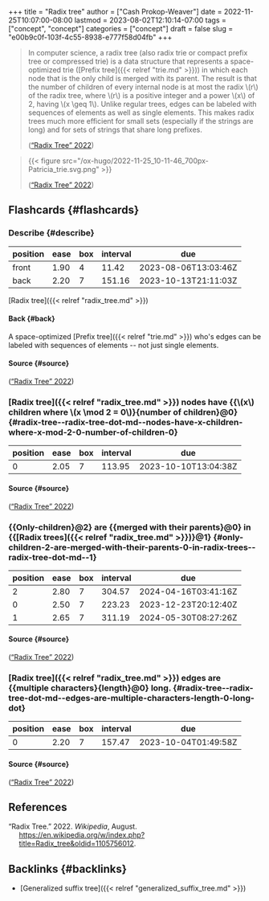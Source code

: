 +++
title = "Radix tree"
author = ["Cash Prokop-Weaver"]
date = 2022-11-25T10:07:00-08:00
lastmod = 2023-08-02T12:10:14-07:00
tags = ["concept", "concept"]
categories = ["concept"]
draft = false
slug = "e00b9c0f-103f-4c55-8938-e777f58d04fb"
+++

> In computer science, a radix tree (also radix trie or compact prefix tree or compressed trie) is a data structure that represents a space-optimized trie ([Prefix tree]({{< relref "trie.md" >}})) in which each node that is the only child is merged with its parent. The result is that the number of children of every internal node is at most the radix \\(r\\) of the radix tree, where \\(r\\) is a positive integer and a power \\(x\\) of 2, having \\(x \geq 1\\). Unlike regular trees, edges can be labeled with sequences of elements as well as single elements. This makes radix trees much more efficient for small sets (especially if the strings are long) and for sets of strings that share long prefixes.
>
> (<a href="#citeproc_bib_item_1">“Radix Tree” 2022</a>)

<!--quoteend-->

>
>
> {{< figure src="/ox-hugo/2022-11-25_10-11-46_700px-Patricia_trie.svg.png" >}}
>
> (<a href="#citeproc_bib_item_1">“Radix Tree” 2022</a>)


## Flashcards {#flashcards}


### Describe {#describe}

| position | ease | box | interval | due                  |
|----------|------|-----|----------|----------------------|
| front    | 1.90 | 4   | 11.42    | 2023-08-06T13:03:46Z |
| back     | 2.20 | 7   | 151.16   | 2023-10-13T21:11:03Z |

[Radix tree]({{< relref "radix_tree.md" >}})


#### Back {#back}

A space-optimized [Prefix tree]({{< relref "trie.md" >}}) who's edges can be labeled with sequences of elements -- not just single elements.


#### Source {#source}

(<a href="#citeproc_bib_item_1">“Radix Tree” 2022</a>)


### [Radix tree]({{< relref "radix_tree.md" >}}) nodes have {{\\(x\\) children where \\(x \mod 2 = 0\\)}{number of children}@0} {#radix-tree--radix-tree-dot-md--nodes-have-x-children-where-x-mod-2-0-number-of-children-0}

| position | ease | box | interval | due                  |
|----------|------|-----|----------|----------------------|
| 0        | 2.05 | 7   | 113.95   | 2023-10-10T13:04:38Z |


#### Source {#source}

(<a href="#citeproc_bib_item_1">“Radix Tree” 2022</a>)


### {{Only-children}@2} are {{merged with their parents}@0} in {{[Radix trees]({{< relref "radix_tree.md" >}})}@1} {#only-children-2-are-merged-with-their-parents-0-in-radix-trees--radix-tree-dot-md--1}

| position | ease | box | interval | due                  |
|----------|------|-----|----------|----------------------|
| 2        | 2.80 | 7   | 304.57   | 2024-04-16T03:41:16Z |
| 0        | 2.50 | 7   | 223.23   | 2023-12-23T20:12:40Z |
| 1        | 2.65 | 7   | 311.19   | 2024-05-30T08:27:26Z |


#### Source {#source}

(<a href="#citeproc_bib_item_1">“Radix Tree” 2022</a>)


### [Radix tree]({{< relref "radix_tree.md" >}}) edges are {{multiple characters}{length}@0} long. {#radix-tree--radix-tree-dot-md--edges-are-multiple-characters-length-0-long-dot}

| position | ease | box | interval | due                  |
|----------|------|-----|----------|----------------------|
| 0        | 2.20 | 7   | 157.47   | 2023-10-04T01:49:58Z |


#### Source {#source}

(<a href="#citeproc_bib_item_1">“Radix Tree” 2022</a>)

## References

<style>.csl-entry{text-indent: -1.5em; margin-left: 1.5em;}</style><div class="csl-bib-body">
  <div class="csl-entry"><a id="citeproc_bib_item_1"></a>“Radix Tree.” 2022. <i>Wikipedia</i>, August. <a href="https://en.wikipedia.org/w/index.php?title=Radix_tree&oldid=1105756012">https://en.wikipedia.org/w/index.php?title=Radix_tree&#38;oldid=1105756012</a>.</div>
</div>


## Backlinks {#backlinks}

-   [Generalized suffix tree]({{< relref "generalized_suffix_tree.md" >}})
